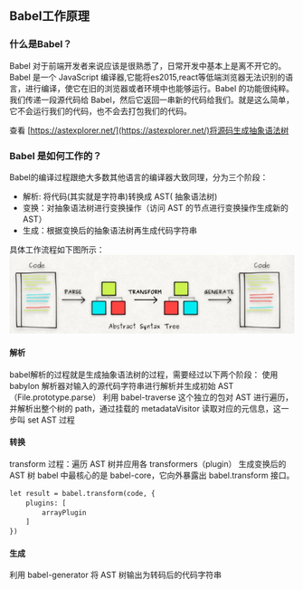 ## Babel工作原理

### 什么是Babel？

Babel 对于前端开发者来说应该是很熟悉了，日常开发中基本上是离不开它的。
Babel 是一个 JavaScript 编译器,它能将es2015,react等低端浏览器无法识别的语言，进行编译，使它在旧的浏览器或者环境中也能够运行。Babel 的功能很纯粹。我们传递一段源代码给 Babel，然后它返回一串新的代码给我们。就是这么简单，它不会运行我们的代码，也不会去打包我们的代码。

查看 [https://astexplorer.net/](https://astexplorer.net/)将源码生成抽象语法树

### Babel 是如何工作的？

Babel的编译过程跟绝大多数其他语言的编译器大致同理，分为三个阶段：

- 解析: 将代码(其实就是字符串)转换成 AST( 抽象语法树)
- 变换：对抽象语法树进行变换操作（访问 AST 的节点进行变换操作生成新的 AST）
- 生成：根据变换后的抽象语法树再生成代码字符串

具体工作流程如下图所示：
![avatar](/img/babel.png)

#### 解析

babel解析的过程就是生成抽象语法树的过程，需要经过以下两个阶段：
使用 babylon 解析器对输入的源代码字符串进行解析并生成初始 AST（File.prototype.parse）
利用 babel-traverse 这个独立的包对 AST 进行遍历，并解析出整个树的 path，通过挂载的 metadataVisitor 读取对应的元信息，这一步叫 set AST 过程

#### 转换

transform 过程：遍历 AST 树并应用各 transformers（plugin） 生成变换后的 AST 树
babel 中最核心的是 babel-core，它向外暴露出 babel.transform 接口。
```markdown
let result = babel.transform(code, {
    plugins: [
        arrayPlugin
    ]
})
```
#### 生成

利用 babel-generator 将 AST 树输出为转码后的代码字符串

